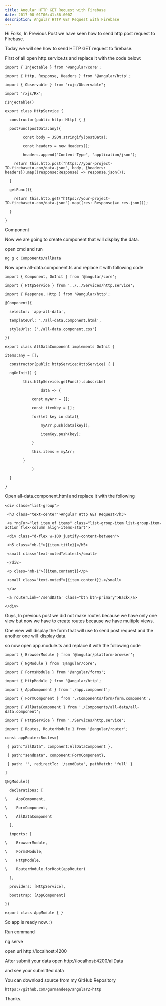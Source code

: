 ```yaml
---
title: Angular HTTP GET Request with Firebase
date: 2017-08-01T06:41:56.000Z
description: Angular HTTP GET Request with Firebase
---
```

Hi Folks, In Previous Post we have seen how to send http post request to Firebase.

Today we will see how to send HTTP GET request to firebase.

First of all open http.service.ts and replace it with the code below:

```
import { Injectable } from '@angular/core';

import { Http, Response, Headers } from '@angular/http';

import { Observable } from "rxjs/Observable";

import 'rxjs/Rx';

@Injectable()

export class HttpService {
```

```
  constructor(public http: Http) { }
```

```
  postFunc(postData:any){
```

```
  		const body = JSON.stringify(postData);
```

```
  		const headers = new Headers();
```

```
  		headers.append("Content-Type", "application/json");
```

```
  	return this.http.post("https://your-project-ID.firebaseio.com/data.json", body, {headers: headers}).map((response:Response) => response.json());
```

```
  }
```

```
  getFunc(){
```

```
  	return this.http.get("https://your-project-ID.firebaseio.com/data.json").map((res: Response)=> res.json());
```

```
  }
```

```
}
```

Component

Now we are going to create component that will display the data.

open cmd and run

```
ng g c Components/allData
```

Now open all-data.component.ts and replace it with following code

```
import { Component, OnInit } from '@angular/core';
```

```
import { HttpService } from '../../Services/http.service';
```

```
import { Response, Http } from '@angular/http';
```

```
@Component({
```

```
  selector: 'app-all-data',
```

```
  templateUrl: './all-data.component.html',
```

```
  styleUrls: ['./all-data.component.css']
```

```
})
```

```
export class AllDataComponent implements OnInit {
```

```
items:any = [];
```

```
  constructor(public httpService:HttpService) { }
```

```
  ngOnInit() {
```

```
  		this.httpService.getFunc().subscribe(
```

```
  				data => {
```

```
  			const myArr = [];
```

```
  			const itemKey = [];
```

```
  			for(let key in data){
```

```
  				myArr.push(data[key]);
```

```
  				itemKey.push(key);
```

```
  			}
```

```
  			this.items = myArr;
```

```
  		}
```

```
  			)
```

```
  }
```

```
}
```

Open all-data.component.html and replace it with the following

```
<div class="list-group">
```

```
 <h3 class="text-center">Angular Http GET Request</h3>
```

```
 <a *ngFor="let item of items" class="list-group-item list-group-item-action flex-column align-items-start">
```

```
 <div class="d-flex w-100 justify-content-between">
```

```
 <h5 class="mb-1">{{item.title}}</h5>
```

```
 <small class="text-muted">Latest</small>
```

```
 </div>
```

```
 <p class="mb-1">{{item.content}}</p>
```

```
 <small class="text-muted">{{item.content}}.</small>
```

```
 </a>
```

```
 <a routerLink='/sendData' class="btn btn-primary">Back</a>
```

```
</div>
```

Guys, In previous post we did not make routes because we have only one view but now we have to create routes because we have multiple views.

One view will display the form that will use to send post request and the another one will  display data.

so now open app.module.ts and replace it with the following code

```
import { BrowserModule } from '@angular/platform-browser';
```

```
import { NgModule } from '@angular/core';
```

```
import { FormsModule } from '@angular/forms';
```

```
import { HttpModule } from '@angular/http';
```

```
import { AppComponent } from './app.component';
```

```
import { FormComponent } from './Components/form/form.component';
```

```
import { AllDataComponent } from './Components/all-data/all-data.component';
```

```
import { HttpService } from './Services/http.service';
```

```
import { Routes, RouterModule } from '@angular/router';
```

```
const appRouter:Routes=[
```

```
 { path:"allData", component:AllDataComponent },
```

```
 { path:"sendData", component:FormComponent},
```

```
 { path: '', redirectTo: '/sendData', pathMatch: 'full' }
```

```
]
```

```
@NgModule({
```

```
  declarations: [
```

```
\    AppComponent,
```

```
\    FormComponent,
```

```
\    AllDataComponent
```

```
  ],
```

```
  imports: [
```

```
\    BrowserModule,
```

```
\    FormsModule,
```

```
\    HttpModule,
```

```
\    RouterModule.forRoot(appRouter)
```

```
  ],
```

```
  providers: [HttpService],
```

```
  bootstrap: [AppComponent]
```

```
})
```

```
export class AppModule { }
```

So app is ready now. :)

Run command

ng serve

open url http://localhost:4200

After submit your data open http://localhost:4200/allData

and see your submitted data

You can download source from my GitHub Repository

```
https://github.com/gurmandeep/angular2-http
```

Thanks.
